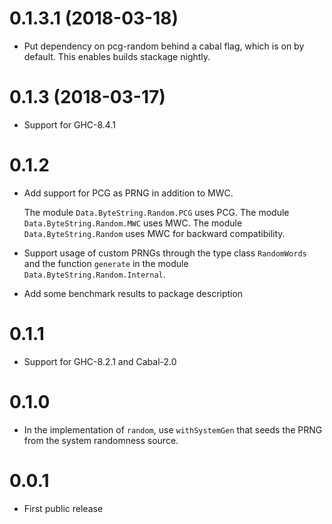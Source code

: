 0.1.3.1 (2018-03-18)
====================

*   Put dependency on pcg-random behind a cabal flag, which is on by default.
    This enables builds stackage nightly.

0.1.3 (2018-03-17)
==================

*   Support for GHC-8.4.1

0.1.2
=====

*   Add support for PCG as PRNG in addition to MWC.

    The module `Data.ByteString.Random.PCG` uses PCG. The module
    `Data.ByteString.Random.MWC` uses MWC. The module `Data.ByteString.Random`
    uses MWC for backward compatibility.

*   Support usage of custom PRNGs through the type class `RandomWords` and the
    function `generate` in the module `Data.ByteString.Random.Internal`.

*   Add some benchmark results to package description

0.1.1
=====

*   Support for GHC-8.2.1 and Cabal-2.0

0.1.0
=====

*   In the implementation of `random`, use `withSystemGen` that seeds the PRNG
    from the system randomness source.

0.0.1
=====

*   First public release
